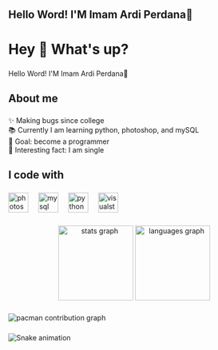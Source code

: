 ## Hello Word! I'M Imam Ardi Perdana👋

<!--
**Imamk48/Imamk48** is a ✨ _special_ ✨ repository because its `README.md` (this file) appears on your GitHub profile.

Here are some ideas to get you started:

- 🔭 I’m currently working on ...
- 🌱 I’m currently learning ...
- 👯 I’m looking to collaborate on ...
- 🤔 I’m looking for help with ...
- 💬 Ask me about ...
- 📫 How to reach me: ...
- 😄 Pronouns: ...
- ⚡ Fun fact: ...
-->
<h1 align="left">Hey 👋 What's up?</h1>

###

<p align="left">Hello Word! I'M Imam Ardi Perdana👋</p>

###

<h2 align="left">About me</h2>

###

<p align="left">✨ Making bugs since college<br>📚 Currently I am learning python, photoshop, and mySQL<br>🎯 Goal: become a programmer<br>🎲 Interesting fact: I am single</p>

###

<h2 align="left">I code with</h2>

###

<div align="left">
  <img src="https://cdn.jsdelivr.net/gh/devicons/devicon/icons/photoshop/photoshop-plain.svg" height="40" alt="photoshop logo"  />
  <img width="12" />
  <img src="https://cdn.jsdelivr.net/gh/devicons/devicon/icons/mysql/mysql-original-wordmark.svg" height="40" alt="mysql logo"  />
  <img width="12" />
  <img src="https://cdn.jsdelivr.net/gh/devicons/devicon/icons/python/python-original-wordmark.svg" height="40" alt="python logo"  />
  <img width="12" />
  <img src="https://cdn.jsdelivr.net/gh/devicons/devicon/icons/visualstudio/visualstudio-plain.svg" height="40" alt="visualstudio logo"  />
</div>

###

<div align="center">
  <img src="https://github-readme-stats.vercel.app/api?username=Imamk48&hide_title=false&hide_rank=false&show_icons=true&include_all_commits=true&count_private=true&disable_animations=false&theme=dracula&locale=en&hide_border=false&order=1" height="150" alt="stats graph"  />
  <img src="https://github-readme-stats.vercel.app/api/top-langs?username=Imamk48&locale=en&hide_title=false&layout=compact&card_width=320&langs_count=5&theme=dracula&hide_border=false&order=2" height="150" alt="languages graph"  />
</div>

###

<picture>
  <source media="(prefers-color-scheme: dark)" srcset="https://raw.githubusercontent.com/Imamk48/Imamk48/output/pacman-contribution-graph-dark.svg">
  <source media="(prefers-color-scheme: light)" srcset="https://raw.githubusercontent.com/Imamk48/Imamk48/output/pacman-contribution-graph.svg">
  <img alt="pacman contribution graph" src="https://raw.githubusercontent.com/Imamk48/Imamk48/output/pacman-contribution-graph.svg">
</picture>

###

<img src="https://raw.githubusercontent.com/Imamk48/Imamk48/output/snake.svg" alt="Snake animation" />

###
